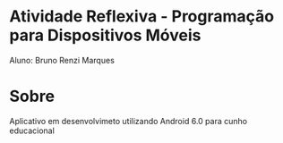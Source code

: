 # Atividade Reflexiva - Programação para Dispositivos Móveis
Aluno: Bruno Renzi Marques

# Sobre
Aplicativo em desenvolvimeto utilizando Android 6.0 para cunho educacional
